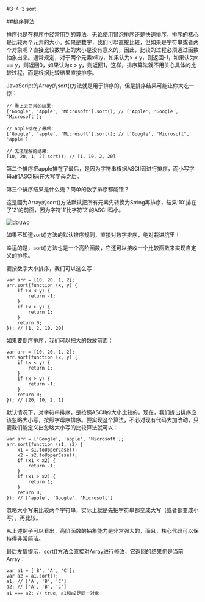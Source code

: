 #3-4-3 sort

##排序算法

排序也是在程序中经常用到的算法。无论使用冒泡排序还是快速排序，排序的核心是比较两个元素的大小。如果是数字，我们可以直接比较，但如果是字符串或者两个对象呢？直接比较数学上的大小是没有意义的，因此，比较的过程必须通过函数抽象出来。通常规定，对于两个元素x和y，如果认为x < y，则返回-1，如果认为x == y，则返回0，如果认为x > y，则返回1，这样，排序算法就不用关心具体的比较过程，而是根据比较结果直接排序。

JavaScript的Array的sort()方法就是用于排序的，但是排序结果可能让你大吃一惊：
	
	// 看上去正常的结果:
	['Google', 'Apple', 'Microsoft'].sort(); // ['Apple', 'Google', 'Microsoft'];
	
	// apple排在了最后:
	['Google', 'apple', 'Microsoft'].sort(); // ['Google', 'Microsoft", 'apple']
	
	// 无法理解的结果:
	[10, 20, 1, 2].sort(); // [1, 10, 2, 20]
第二个排序把apple排在了最后，是因为字符串根据ASCII码进行排序，而小写字母a的ASCII码在大写字母之后。

第三个排序结果是什么鬼？简单的数字排序都能错？

这是因为Array的sort()方法默认把所有元素先转换为String再排序，结果'10'排在了'2'的前面，因为字符'1'比字符'2'的ASCII码小。

![douwo](http://www.liaoxuefeng.com/files/attachments/0014404661280028775b0bde3a649eca7652c9863e5ba1e000/l)

如果不知道sort()方法的默认排序规则，直接对数字排序，绝对栽进坑里！

幸运的是，sort()方法也是一个高阶函数，它还可以接收一个比较函数来实现自定义的排序。

要按数字大小排序，我们可以这么写：

	var arr = [10, 20, 1, 2];
	arr.sort(function (x, y) {
	    if (x < y) {
	        return -1;
	    }
	    if (x > y) {
	        return 1;
	    }
	    return 0;
	}); // [1, 2, 10, 20]
如果要倒序排序，我们可以把大的数放前面：

	var arr = [10, 20, 1, 2];
	arr.sort(function (x, y) {
	    if (x < y) {
	        return 1;
	    }
	    if (x > y) {
	        return -1;
	    }
	    return 0;
	}); // [20, 10, 2, 1]
默认情况下，对字符串排序，是按照ASCII的大小比较的，现在，我们提出排序应该忽略大小写，按照字母序排序。要实现这个算法，不必对现有代码大加改动，只要我们能定义出忽略大小写的比较算法就可以：

	var arr = ['Google', 'apple', 'Microsoft'];
	arr.sort(function (s1, s2) {
	    x1 = s1.toUpperCase();
	    x2 = s2.toUpperCase();
	    if (x1 < x2) {
	        return -1;
	    }
	    if (x1 > x2) {
	        return 1;
	    }
	    return 0;
	}); // ['apple', 'Google', 'Microsoft']
忽略大小写来比较两个字符串，实际上就是先把字符串都变成大写（或者都变成小写），再比较。

从上述例子可以看出，高阶函数的抽象能力是非常强大的，而且，核心代码可以保持得非常简洁。

最后友情提示，sort()方法会直接对Array进行修改，它返回的结果仍是当前Array：

	var a1 = ['B', 'A', 'C'];
	var a2 = a1.sort();
	a1; // ['A', 'B', 'C']
	a2; // ['A', 'B', 'C']
	a1 === a2; // true, a1和a2是同一对象